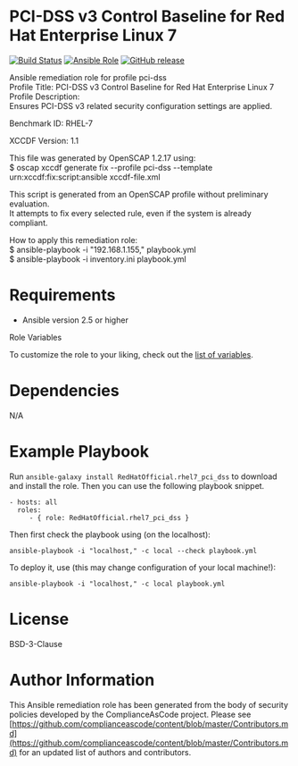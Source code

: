 # PCI-DSS v3 Control Baseline for Red Hat Enterprise Linux 7

[![Build Status](https://travis-ci.org/RedHatOfficial/ansible-rhel7-pci-dss-role.svg?branch=master)](https://travis-ci.org/RedHatOfficial/ansible-rhel7-pci-dss-role)
[![Ansible Role](https://img.shields.io/ansible/role/29988.svg)](https://galaxy.ansible.com/RedHatOfficial/rhel7_pci_dss)
[![GitHub release](https://img.shields.io/github/release/RedHatOfficial/ansible-rhel7-pci-dss-role.svg)](https://github.com/RedHatOfficial/ansible-rhel7-pci-dss-role/releases/latest)

Ansible remediation role for profile pci-dss  
Profile Title:  PCI-DSS v3 Control Baseline for Red Hat Enterprise Linux 7
Profile Description:  
Ensures PCI-DSS v3 related security configuration settings are applied.  
  
Benchmark ID:  RHEL-7  

XCCDF Version:  1.1  
  
This file was generated by OpenSCAP 1.2.17 using:  
    $ oscap xccdf generate fix --profile pci-dss --template urn:xccdf:fix:script:ansible xccdf-file.xml   
  
This script is generated from an OpenSCAP profile without preliminary evaluation.  
It attempts to fix every selected rule, even if the system is already compliant.  
  
How to apply this remediation role:  
$ ansible-playbook -i "192.168.1.155," playbook.yml  
$ ansible-playbook -i inventory.ini playbook.yml

# Requirements

- Ansible version 2.5 or higher

Role Variables

To customize the role to your liking, check out the [list of variables](vars/main.yml).

# Dependencies

N/A

# Example Playbook

Run `ansible-galaxy install RedHatOfficial.rhel7_pci_dss` to
download and install the role. Then you can use the following playbook snippet.


    - hosts: all
      roles:
         - { role: RedHatOfficial.rhel7_pci_dss }


Then first check the playbook using (on the localhost):

    ansible-playbook -i "localhost," -c local --check playbook.yml

To deploy it, use (this may change configuration of your local machine!):

    ansible-playbook -i "localhost," -c local playbook.yml


# License

BSD-3-Clause

# Author Information

This Ansible remediation role has been generated from the body of security
policies developed by the ComplianceAsCode project. Please see
[https://github.com/complianceascode/content/blob/master/Contributors.md](https://github.com/complianceascode/content/blob/master/Contributors.md)
for an updated list of authors and contributors.

